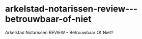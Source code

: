 # arkelstad-notarissen-review---betrouwbaar-of-niet
Arkelstad Notarissen REVIEW - Betrouwbaar Of Niet?

